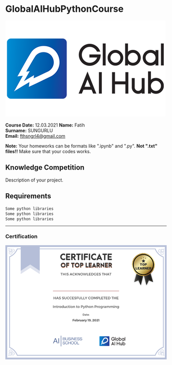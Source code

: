 # GlobalAIHubPythonCourse

![](img/newlogo.png)

**Course Date:** 12.03.2021
**Name:** Fatih  
**Surname:** SUNGURLU  
**Email:** fthsngrl4@gmail.com 

**Note:** Your homeworks can be formats like ".ipynb" and ".py". **Not ".txt" files!!** Make sure that your codes works.  

## Knowledge Competition
Description of your project.

## Requirements
```
Some python libraries
Some python libraries
Some python libraries
```
---

### Certification
![](img/TopLearnerCertificate.png)

